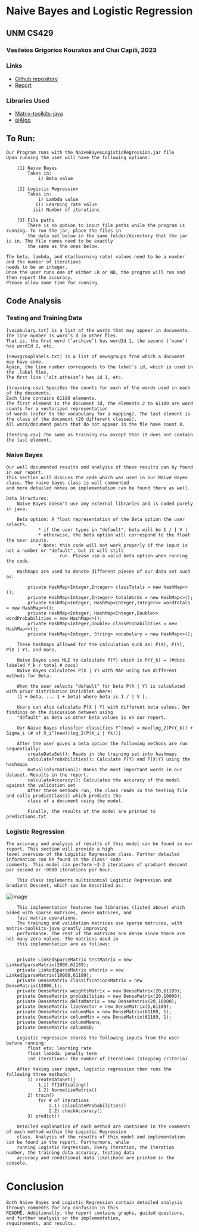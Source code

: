 # Naive Bayes and Logistic Regression
## UNM CS429
### Vasileios Grigorios Kourakos and Chai Capili, 2023

### Links
* [Github repository](https://github.com/ccapili808/NaiveBayes-Regression)
* [Report](https://docs.google.com/document/d/1yWmtAEf-TGO7MUCfr1-NoXLMXN6U-13BJ--bm_LfpAU/edit?usp=sharing)

### Libraries Used
* [Matrix-toolkits-java](https://github.com/fommil/matrix-toolkits-java/)
* [ojAlgo](https://github.com/optimatika/ojAlgo)

## To Run:
    Our Program runs with the NaiveBayesLogisticRegression.jar file
    Upon running the user will have the following options: 

        [1] Naive Bayes
            Takes in: 
                i) Beta value

        [2] Logistic Regression 
            Takes in: 
                i) Lambda value 
               ii) Learning rate value 
              iii) Number of iterations

        [3] File paths
            There is no option to input file paths while the program is running. To run the jar, place the files in 
            the data set below in the same folder/directory that the jar is in. The file names need to be exactly
            the same as the ones below. 

    The beta, lambda, and eta(learning rate) values need to be a number and the number of iterations
    needs to be an integer.
    Once the user runs one of either LR or NB, the program will run and then report the accuracy. 
    Please allow some time for running.

## Code Analysis
### Testing and Training Data
    [vocabulary.txt] is a list of the words that may appear in documents. The line number is word’s d in other ﬁles. 
    That is, the ﬁrst word (’archive’) has wordId 1, the second (’name’) has wordId 2, etc.

    [newsgrouplabels.txt] is a list of newsgroups from which a document may have come. 
    Again, the line number corresponds to the label’s id, which is used in the .label ﬁles. 
    The ﬁrst line (’alt.atheism’) has id 1, etc.

    [training.csv] Speciﬁes the counts for each of the words used in each of the documents. 
    Each line contains 61190 elements. 
    The first element is the document id, the elements 2 to 61189 are word counts for a vectorized representation 
    of words (refer to the vocabulary for a mapping). The last element is the class of the document (20 different classes). 
    All word/document pairs that do not appear in the ﬁle have count 0.

    [testing.csv] The same as training.csv except that it does not contain the last element.
### Naive Bayes
    Our well documented results and analysis of these results can by found in our report. 
    This section will discuss the code which was used in our Naive Bayes class. The naive bayes class is well commented
    and more detailed notes on implementation can be found there as well. 
    
    Data Structures: 
        Naive Bayes doesn't use any external libraries and is coded purely in java. 

        Beta option: A float representation of the Beta option the user selects. 
                * if the user types in "default", beta will be 1 / | V |
                * otherwise, the beta option will correspond to the float the user inputs. 
                * Note: this code will not work properly if the input is not a number or "default", but it will still 
                        run. Please use a valid beta option when running the code. 

        Hashmaps are used to denote different pieces of our data set such as: 

            private HashMap<Integer,Integer> classTotals = new HashMap<>();
            private HashMap<Integer,Integer> totalWords = new HashMap<>();
            private HashMap<Integer, HashMap<Integer,Integer>> wordTotals = new HashMap<>();
            private HashMap<Integer, HashMap<Integer,Double>> wordProbabilities = new HashMap<>();
            private HashMap<Integer,Double> classProbabilities = new HashMap<>();
            private HashMap<Integer, String> vocabulary = new HashMap<>();
        
        These hashmaps allowed for the calculation such as: P(X), P(Y), P(X | Y), and more. 

        Naive Bayes uses MLE to calculate P(Y) which is P(Y_k) = (#docs labeled Y_k / total # docs)
        Naive Bayes calculates P(X | Y) with MAP using two different methods for Beta. 

        When the user selects "default" for beta P(X | Y) is calculated with prior distribution Dirichlet where: 
        (1 + beta, ... 1 + beta) where beta is 1 / | V |. 

        Users can also calculate P(X | Y) with different beta values. Our findings on the discussion between using 
        "default" as Beta vs other beta values is on our report. 

        Our Naive Bayes classfier classifies Y^(new) = max[log_2(P(Y_k)) + Sigma_i (# of X_i^(new))log_2(P(X_i | Yk))]

        After the user gives a beta option the following methods are run sequentially: 
            createDataSet(): Reads in the training set into hashmaps
            calculateProbabilities(): Calculate P(Y) and P(X|Y) using the hashmaps
            mutualInformation(): Ranks the most important words in our dataset. Results in the report. 
            calculateAccuracy(): Calculates the accuracy of the model against the validation set
            After these methods run, the class reads in the testing file and calls predictClass() which predicts the 
            class of a document using the model. 
            
            Finally, the results of the model are printed to predictions.txt

### Logistic Regression
    The accuracy and analysis of results of this model can be found in our report. This section will provide a high 
    level overview of the Logistic Regression class. Further detailed information can be found in the class' code 
    comments. This model can perform ~2-3 iterations of gradient descent per second or ~9000 iterations per hour. 
        
        This class implements multinoomial Logistic Regression and Gradient Descent, which can be described as: 
![image](https://user-images.githubusercontent.com/115299284/227747070-4860eb9f-34b6-4b4e-a395-09bbb93830fc.png)

    
        This implementation features two libraries (listed above) which aided with sparse matrices, dense matrices, and 
        fast matrix operations. 
        The training and validation matrices use sparse matrices, with matrix-toolkits-java greatly improving 
        performance. The rest of the matrices are dense since there are not many zero values. The matrices used in 
        this implementation are as follows: 


        private LinkedSparseMatrix testMatrix = new LinkedSparseMatrix(2000,61189);
        private LinkedSparseMatrix xMatrix = new LinkedSparseMatrix(10000,61189);
        private DenseMatrix classificationsMatrix = new DenseMatrix(12000,1);
        private DenseMatrix weightsMatrix = new DenseMatrix(20,61189);
        private DenseMatrix probabilities = new DenseMatrix(20,10000);
        private DenseMatrix deltaMatrix = new DenseMatrix(20,10000);
        private DenseMatrix lineVector = new DenseMatrix(1,61189);
        private DenseMatrix columnMax = new DenseMatrix(61189, 1);
        private DenseMatrix columnMin = new DenseMatrix(61189, 1);
        private DenseMatrix columnMeans;
        private DenseMatrix columnSD;
        
        Logistic regression stores the following inputs from the user before running:  
            float eta: learning rate
            float lambda: penalty term
            int iterations: the number of iterations (stopping criteria) 
        
        After taking user input, logistic regression then runs the following three methods: 
            1) createDataSet()
                1.1) TfIdfScaling()
                1.2) NormalizeMatrix()
            2) train()
                for # of iterations
                    2.1) calculateProbabilities()
                    2.2) checkAccuracy()
            3) predict()
        
        Detailed explanation of each method are contained in the comments of each method within the Logistic Regression 
        class. Analysis of the results of this model and implementation can be found in the report. Furthermore, while 
        running Logistic Regression, Every iteration, the iteration number, the training data accuracy, testing data 
        accuracy and conditional data likelihood are printed in the console.


# Conclusion 
    Both Naive Bayes and Logistic Regression contain detailed analysis through comments for any confusion in this 
    README. Additionally, the report contains graphs, guided questions, and further analysis on the implementation, 
    requirements, and results. 
    

